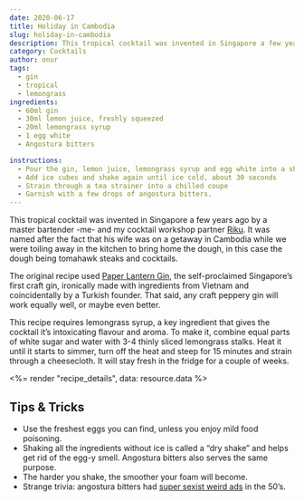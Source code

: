 ```yaml
---
date: 2020-06-17
title: Holiday in Cambodia
slug: holiday-in-cambodia
description: This tropical cocktail was invented in Singapore a few years ago two master bartenders.
category: Cocktails
author: onur
tags:
  - gin
  - tropical
  - lemongrass
ingredients:
  - 60ml gin
  - 30ml lemon juice, freshly squeezed
  - 20ml lemongrass syrup
  - 1 egg white
  - Angostura bitters

instructions:
  - Pour the gin, lemon juice, lemongrass syrup and egg white into a shaker without ice and shake vigorously
  - Add ice cubes and shake again until ice cold, about 30 seconds
  - Strain through a tea strainer into a chilled coupe
  - Garnish with a few drops of angostura bitters.
---
```


This tropical cocktail was invented in Singapore a few years ago by a master bartender -me- and my cocktail workshop partner [Riku](https://www.instagram.com/rvassinen/). It was named after the fact that his wife was on a getaway in Cambodia while we were toiling away in the kitchen to bring home the dough, in this case the dough being tomahawk steaks and cocktails.

The original recipe used [Paper Lantern Gin](https://drinkpaperlantern.com), the self-proclaimed Singapore’s first craft gin, ironically made with ingredients from Vietnam and coincidentally by a Turkish founder. That said, any craft peppery gin will work equally well, or maybe even better.

This recipe requires lemongrass syrup, a key ingredient that gives the cocktail it’s intoxicating flavour and aroma. To make it, combine equal parts of white sugar and water with 3-4 thinly sliced lemongrass stalks. Heat it until it starts to simmer, turn off the heat and steep for 15 minutes and strain through a cheesecloth. It will stay fresh in the fridge for a couple of weeks.

<%= render "recipe_details", data: resource.data %>

## Tips & Tricks

- Use the freshest eggs you can find, unless you enjoy mild food poisoning.
- Shaking all the ingredients without ice is called a “dry shake” and helps get rid of the egg-y smell. Angostura bitters also serves the same purpose.
- The harder you shake, the smoother your foam will become.
- Strange trivia: angostura bitters had [super sexist weird ads](https://punchdrink.com/articles/seriously-whats-up-with-angostura-bitters-vintage-midcentury-ads/) in the 50’s.
